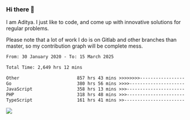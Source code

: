 ### Hi there 👋

I am Aditya. I just like to code, and come up with innovative solutions for regular problems.

Please note that a lot of work I do is on Gitlab and other branches than master, so my contribution graph will be complete mess.

<!--START_SECTION:waka-->

```txt
From: 30 January 2020 - To: 15 March 2025

Total Time: 2,649 hrs 12 mins

Other                      857 hrs 43 mins >>>>>>>>-----------------   32.38 %
Go                         380 hrs 56 mins >>>>---------------------   14.38 %
JavaScript                 358 hrs 13 mins >>>----------------------   13.52 %
PHP                        318 hrs 48 mins >>>----------------------   12.03 %
TypeScript                 161 hrs 41 mins >>-----------------------   06.10 %
```

<!--END_SECTION:waka-->

![](https://komarev.com/ghpvc/?username=BrainBuzzer)
